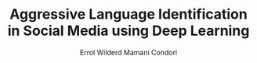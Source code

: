 ---
paperId: 21
author: Errol Wilderd Mamani Condori
publicationauthor: Mamani Condori, E. W.
title: Aggressive Language Identification in Social Media using Deep Learning
pdf: Poster_Mamani_Errol.pdf
poster: --
alt: --
type: Poster
topic: FAT
link: --
conference: neurips
year: 2019
tags: neurips-2019
location: Vancouver, Canada
---